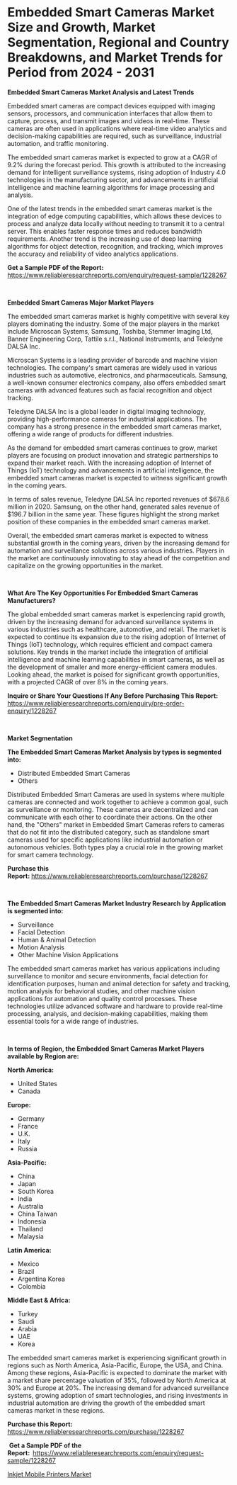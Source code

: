 <p><h1>Embedded Smart Cameras Market Size and Growth, Market Segmentation, Regional and Country Breakdowns, and Market Trends for Period from 2024 -  2031</h1></p><p><strong>Embedded Smart Cameras Market Analysis and Latest Trends</strong></p>
<p><p>Embedded smart cameras are compact devices equipped with imaging sensors, processors, and communication interfaces that allow them to capture, process, and transmit images and videos in real-time. These cameras are often used in applications where real-time video analytics and decision-making capabilities are required, such as surveillance, industrial automation, and traffic monitoring.</p><p>The embedded smart cameras market is expected to grow at a CAGR of 9.2% during the forecast period. This growth is attributed to the increasing demand for intelligent surveillance systems, rising adoption of Industry 4.0 technologies in the manufacturing sector, and advancements in artificial intelligence and machine learning algorithms for image processing and analysis.</p><p>One of the latest trends in the embedded smart cameras market is the integration of edge computing capabilities, which allows these devices to process and analyze data locally without needing to transmit it to a central server. This enables faster response times and reduces bandwidth requirements. Another trend is the increasing use of deep learning algorithms for object detection, recognition, and tracking, which improves the accuracy and reliability of video analytics applications.</p></p>
<p><strong>Get a Sample PDF of the Report:&nbsp;</strong> <a href="https://www.reliableresearchreports.com/enquiry/request-sample/1228267">https://www.reliableresearchreports.com/enquiry/request-sample/1228267</a></p>
<p>&nbsp;</p>
<p><strong>Embedded Smart Cameras Major Market Players</strong></p>
<p><p>The embedded smart cameras market is highly competitive with several key players dominating the industry. Some of the major players in the market include Microscan Systems, Samsung, Toshiba, Stemmer Imaging Ltd, Banner Engineering Corp, Tattile s.r.l., National Instruments, and Teledyne DALSA Inc.</p><p>Microscan Systems is a leading provider of barcode and machine vision technologies. The company's smart cameras are widely used in various industries such as automotive, electronics, and pharmaceuticals. Samsung, a well-known consumer electronics company, also offers embedded smart cameras with advanced features such as facial recognition and object tracking.</p><p>Teledyne DALSA Inc is a global leader in digital imaging technology, providing high-performance cameras for industrial applications. The company has a strong presence in the embedded smart cameras market, offering a wide range of products for different industries.</p><p>As the demand for embedded smart cameras continues to grow, market players are focusing on product innovation and strategic partnerships to expand their market reach. With the increasing adoption of Internet of Things (IoT) technology and advancements in artificial intelligence, the embedded smart cameras market is expected to witness significant growth in the coming years.</p><p>In terms of sales revenue, Teledyne DALSA Inc reported revenues of $678.6 million in 2020. Samsung, on the other hand, generated sales revenue of $196.7 billion in the same year. These figures highlight the strong market position of these companies in the embedded smart cameras market.</p><p>Overall, the embedded smart cameras market is expected to witness substantial growth in the coming years, driven by the increasing demand for automation and surveillance solutions across various industries. Players in the market are continuously innovating to stay ahead of the competition and capitalize on the growing opportunities in the market.</p></p>
<p>&nbsp;</p>
<p><strong>What Are The Key Opportunities For Embedded Smart Cameras Manufacturers?</strong></p>
<p><p>The global embedded smart cameras market is experiencing rapid growth, driven by the increasing demand for advanced surveillance systems in various industries such as healthcare, automotive, and retail. The market is expected to continue its expansion due to the rising adoption of Internet of Things (IoT) technology, which requires efficient and compact camera solutions. Key trends in the market include the integration of artificial intelligence and machine learning capabilities in smart cameras, as well as the development of smaller and more energy-efficient camera modules. Looking ahead, the market is poised for significant growth opportunities, with a projected CAGR of over 8% in the coming years.</p></p>
<p><strong>Inquire or Share Your Questions If Any Before Purchasing This Report:</strong> <a href="https://www.reliableresearchreports.com/enquiry/pre-order-enquiry/1228267">https://www.reliableresearchreports.com/enquiry/pre-order-enquiry/1228267</a></p>
<p>&nbsp;</p>
<p><strong>Market Segmentation</strong></p>
<p><strong>The Embedded Smart Cameras Market Analysis by types is segmented into:</strong></p>
<p><ul><li>Distributed Embedded Smart Cameras</li><li>Others</li></ul></p>
<p><p>Distributed Embedded Smart Cameras are used in systems where multiple cameras are connected and work together to achieve a common goal, such as surveillance or monitoring. These cameras are decentralized and can communicate with each other to coordinate their actions. On the other hand, the "Others" market in Embedded Smart Cameras refers to cameras that do not fit into the distributed category, such as standalone smart cameras used for specific applications like industrial automation or autonomous vehicles. Both types play a crucial role in the growing market for smart camera technology.</p></p>
<p><strong>Purchase this Report:&nbsp;</strong><a href="https://www.reliableresearchreports.com/purchase/1228267">https://www.reliableresearchreports.com/purchase/1228267</a></p>
<p>&nbsp;</p>
<p><strong>The Embedded Smart Cameras Market Industry Research by Application is segmented into:</strong></p>
<p><ul><li>Surveillance</li><li>Facial Detection</li><li>Human & Animal Detection</li><li>Motion Analysis</li><li>Other Machine Vision Applications</li></ul></p>
<p><p>The embedded smart cameras market has various applications including surveillance to monitor and secure environments, facial detection for identification purposes, human and animal detection for safety and tracking, motion analysis for behavioral studies, and other machine vision applications for automation and quality control processes. These technologies utilize advanced software and hardware to provide real-time processing, analysis, and decision-making capabilities, making them essential tools for a wide range of industries.</p></p>
<p>&nbsp;</p>
<p><strong>In terms of Region, the Embedded Smart Cameras Market Players available by Region are:</strong></p>
<p>
    <p> <strong> North America: </strong>
        <ul>
            <li>United States</li>
            <li>Canada</li>
        </ul>
        </p> 
    <p> <strong> Europe: </strong>
        <ul>
            <li>Germany</li>
            <li>France</li>
            <li>U.K.</li>
            <li>Italy</li>
            <li>Russia</li>
        </ul>
        </p> 
    <p> <strong> Asia-Pacific: </strong>
        <ul>
            <li>China</li>
            <li>Japan</li>
            <li>South Korea</li>
            <li>India</li>
            <li>Australia</li>
            <li>China Taiwan</li>
            <li>Indonesia</li>
            <li>Thailand</li>
            <li>Malaysia</li>
        </ul>
        </p> 
    <p> <strong> Latin America: </strong>
        <ul>
            <li>Mexico</li>
            <li>Brazil</li>
            <li>Argentina Korea</li>
            <li>Colombia</li>
        </ul>
        </p> 
    <p> <strong> Middle East & Africa: </strong>
        <ul>
            <li>Turkey</li>
            <li>Saudi</li>
            <li>Arabia</li>
            <li>UAE</li>
            <li>Korea</li>
        </ul>
    </p>
    </p>
<p><p>The embedded smart cameras market is experiencing significant growth in regions such as North America, Asia-Pacific, Europe, the USA, and China. Among these regions, Asia-Pacific is expected to dominate the market with a market share percentage valuation of 35%, followed by North America at 30% and Europe at 20%. The increasing demand for advanced surveillance systems, growing adoption of smart technologies, and rising investments in industrial automation are driving the growth of the embedded smart cameras market in these regions.</p></p>
<p><strong>Purchase this Report: </strong><a href="https://www.reliableresearchreports.com/purchase/1228267">https://www.reliableresearchreports.com/purchase/1228267</a></p>
<p>&nbsp;<strong>Get a Sample PDF of the Report:&nbsp;&nbsp;</strong><a href="https://www.reliableresearchreports.com/enquiry/request-sample/1228267">https://www.reliableresearchreports.com/enquiry/request-sample/1228267</a></p>
<p><strong></strong></p>
<p><p><a href="https://github.com/vimar16th/Market-Research-Report-List-3/blob/main/inkjet-mobile-printers-market.md">Inkjet Mobile Printers Market</a></p></p>